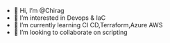 - 👋 Hi, I’m @Chirag
- 👀 I’m interested in Devops & IaC
- 🌱 I’m currently learning CI CD,Terraform,Azure AWS
- 💞️ I’m looking to collaborate on scripting


<!---
ChiragKN/ChiragKN is a ✨ special ✨ repository because its `README.md` (this file) appears on your GitHub profile.
You can click the Preview link to take a look at your changes.
--->
